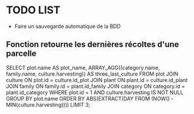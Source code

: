 # TODO LIST

- Faire un sauvegarde automatique de la BDD

## Fonction retourne les dernières récoltes d'une parcelle
SELECT
	plot.name AS plot_name,
    ARRAY_AGG((category.name, family.name, culture.harvesting)) AS three_last_culture
FROM plot
JOIN culture ON plot.id = culture.id_plot
JOIN plant ON plant.id = culture.id_plant
JOIN family ON family.id = plant.id_family
JOIN category ON category.id = plant.id_category
WHERE plot.id = 1
AND culture.harvesting IS NOT NULL
GROUP BY plot.name
ORDER BY ABS(EXTRACT(DAY FROM (NOW() - MIN(culture.harvesting))))
LIMIT 3;
